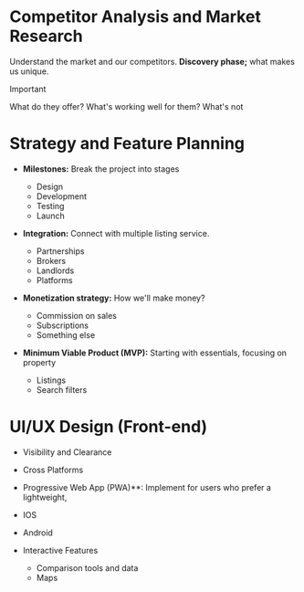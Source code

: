 # Competitor Analysis and Market Research

Understand the market and our competitors. 
**Discovery phase;** what makes us unique.

> [!IMPORTANT]
> What do they offer?
> What's working well for them? What's not

# Strategy and Feature Planning
- **Milestones:** Break the project into stages
  - Design
  - Development
  - Testing
  - Launch

- **Integration:** Connect with multiple listing service.
  - Partnerships
  - Brokers
  - Landlords
  - Platforms 

- **Monetization strategy:** How we'll make money?

  - Commission on sales
  - Subscriptions
  - Something else

- **Minimum Viable Product (MVP):** Starting with essentials, focusing on property

  - Listings
  - Search filters

# UI/UX Design (Front-end)

- Visibility and Clearance

- Cross Platforms
 - Progressive Web App (PWA)**: Implement for users who prefer a lightweight,
  - IOS
  - Android

- Interactive Features
  - Comparison tools and data
  - Maps
